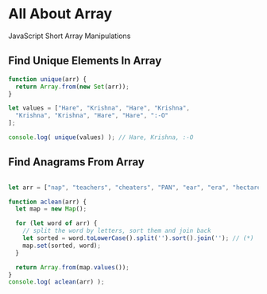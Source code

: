 # All About Array
JavaScript Short Array Manipulations


## Find Unique Elements In Array

```javascript
function unique(arr) {
  return Array.from(new Set(arr));
}

let values = ["Hare", "Krishna", "Hare", "Krishna",
  "Krishna", "Krishna", "Hare", "Hare", ":-O"
];

console.log( unique(values) ); // Hare, Krishna, :-O
```

## Find Anagrams From Array

```javascript

let arr = ["nap", "teachers", "cheaters", "PAN", "ear", "era", "hectares"];

function aclean(arr) {
  let map = new Map();

  for (let word of arr) {
    // split the word by letters, sort them and join back
    let sorted = word.toLowerCase().split('').sort().join(''); // (*)
    map.set(sorted, word);
  }

  return Array.from(map.values());
}
console.log( aclean(arr) );
```